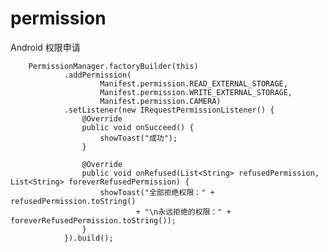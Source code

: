 # permission
Android 权限申请


        PermissionManager.factoryBuilder(this)
                .addPermission(
                        Manifest.permission.READ_EXTERNAL_STORAGE,
                        Manifest.permission.WRITE_EXTERNAL_STORAGE,
                        Manifest.permission.CAMERA)
                .setListener(new IRequestPermissionListener() {
                    @Override
                    public void onSucceed() {
                        showToast("成功");
                    }

                    @Override
                    public void onRefused(List<String> refusedPermission, List<String> foreverRefusedPermission) {
                        showToast("全部拒绝权限：" + refusedPermission.toString()
                                + "\n永远拒绝的权限：" + foreverRefusedPermission.toString());
                    }
                }).build();
